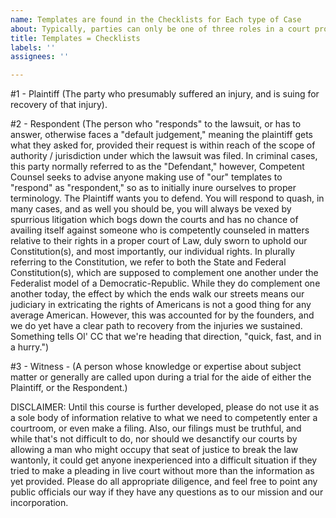 ```yaml
---
name: Templates are found in the Checklists for Each type of Case
about: Typically, parties can only be one of three roles in a court proceding
title: Templates = Checklists
labels: ''
assignees: ''

---
```


#1 - Plaintiff (The party who presumably suffered an injury, and is suing for recovery of that injury).

#2 - Respondent (The person who "responds" to the lawsuit, or has to answer, otherwise faces a "default judgement," meaning the plaintiff gets what they asked for, provided their request is within reach of the scope of authority / jurisdiction under which the lawsuit was filed. In criminal cases, this party normally referred to as the "Defendant," however, Competent Counsel seeks to advise anyone making use of "our" templates to "respond" as "respondent," so as to initially inure ourselves to proper terminology. The Plaintiff wants you to defend. You will respond to quash, in many cases, and as well you should be, you will always be vexed by spurrious litigation which bogs down the courts and has no chance of availing itself against someone who is competently counseled in matters relative to their rights in a proper court of Law, duly sworn to uphold our Constitution(s), and most importantly, our individual rights. In plurally referring to the Constitution, we refer to both the State and Federal Constitution(s), which are supposed to complement one another under the Federalist model of a Democratic-Republic. While they do complement one another today, the effect by which the ends walk our streets means our judiciary in extricating the rights of Americans is not a good thing for any average American. However, this was accounted for by the founders, and we do yet have a clear path to recovery from the injuries we sustained. Something tells Ol' CC that we're heading that direction, "quick, fast, and in a hurry.")

#3 - Witness - (A person whose knowledge or expertise about subject matter or generally are called upon during a trial for the aide of either the Plaintiff, or the Respondent.)


DISCLAIMER: Until this course is further developed, please do not use it as a sole body of information relative to what we need to competently enter a courtroom, or even make a filing. Also, our filings must be truthful, and while that's not difficult to do, nor should we desanctify our courts by allowing a man who might occupy that seat of justice to break the law wantonly, it could get anyone inexperienced into a difficult situation if they tried to make a pleading in live court without more than the information as yet provided. Please do all appropriate diligence, and feel free to point any public officials our way if they have any questions as to our mission and our incorporation. 

